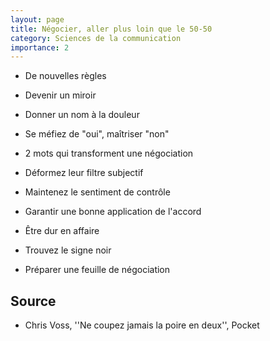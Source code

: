 ```yaml
---
layout: page
title: Négocier, aller plus loin que le 50-50
category: Sciences de la communication
importance: 2
---
```


- De nouvelles règles

- Devenir un miroir

- Donner un nom à la douleur

- Se méfiez de "oui", maîtriser "non"

- 2 mots qui transforment une négociation

- Déformez leur filtre subjectif

- Maintenez le sentiment de contrôle

- Garantir une bonne application de l'accord

- Être dur en affaire

- Trouvez le signe noir

- Préparer une feuille de négociation

## Source
- Chris Voss, ''Ne coupez jamais la poire en deux'', Pocket
